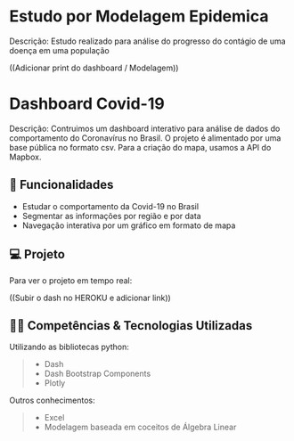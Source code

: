 # Estudo por Modelagem Epidemica
Descrição: Estudo realizado para análise do progresso do contágio de uma doença em uma população

((Adicionar print do dashboard / Modelagem))

# Dashboard Covid-19
Descrição: Contruimos um dashboard interativo para análise de dados do comportamento do Coronavírus no Brasil.
O projeto é alimentado por uma base pública no formato csv. Para a criação do mapa, usamos a API do Mapbox.

## 🔧 Funcionalidades

- Estudar o comportamento da Covid-19 no Brasil
- Segmentar as informações por região e por data
- Navegação interativa por um gráfico em formato de mapa 

## 💻 Projeto

Para ver o projeto em tempo real:

((Subir o dash no HEROKU e adicionar link))

## 👨‍💻 Competências & Tecnologias Utilizadas

Utilizando as bibliotecas python:
> - Dash
> - Dash Bootstrap Components
> - Plotly

Outros conhecimentos:
> - Excel
> - Modelagem baseada em coceitos de Álgebra Linear
